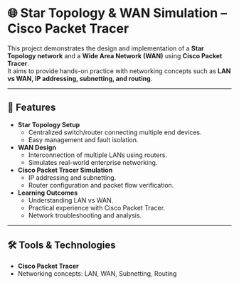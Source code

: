 # 🌐 Star Topology & WAN Simulation – Cisco Packet Tracer

This project demonstrates the design and implementation of a **Star Topology network** and a **Wide Area Network (WAN)** using **Cisco Packet Tracer**.  
It aims to provide hands-on practice with networking concepts such as **LAN vs WAN, IP addressing, subnetting, and routing**.

---

## 📌 Features
- **Star Topology Setup**
  - Centralized switch/router connecting multiple end devices.
  - Easy management and fault isolation.
- **WAN Design**
  - Interconnection of multiple LANs using routers.
  - Simulates real-world enterprise networking.
- **Cisco Packet Tracer Simulation**
  - IP addressing and subnetting.
  - Router configuration and packet flow verification.
- **Learning Outcomes**
  - Understanding LAN vs WAN.
  - Practical experience with Cisco Packet Tracer.
  - Network troubleshooting and analysis.

---

## 🛠 Tools & Technologies
- **Cisco Packet Tracer**
- Networking concepts: LAN, WAN, Subnetting, Routing

